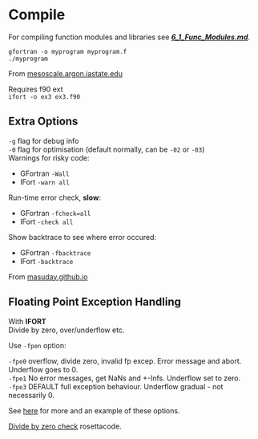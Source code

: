 # Compile

For compiling function modules and libraries see ***[6_1_Func_Modules.md](./6_1_Func_Modules.md)***.

`gfortran -o myprogram myprogram.f`    
`./myprogram`

From [mesoscale.argon.iastate.edu](<https://mesoscale.agron.iastate.edu/fortran/compile.htm>) 

Requires f90 ext     
`ifort -o ex3 ex3.f90`


## Extra Options

`-g` flag for debug info     
`-0` flag for optimisation (default normally, can be `-02` or `-03`)    
Warnings for risky code:

- GFortran `-Wall`
- IFort `-warn all`

Run-time error check, **slow**:

- GFortran `-fcheck=all`
- IFort `-check all`

Show backtrace to see where error occured:

- GFortran `-fbacktrace`
- IFort `-backtrace`

From [masuday.github.io](https://masuday.github.io/fortran_tutorial/compilerfeatures.html)

## Floating Point Exception Handling

With **IFORT**    
Divide by zero, over/underflow etc.

Use `-fpen` option:

`-fpe0` overflow, divide zero, invalid fp excep. Error message and abort. Underflow goes to 0.     
`-fpe1` No error messages, get NaNs and +-Infs. Underflow set to zero.      
`-fpe3` DEFAULT full exception behaviour. Underflow gradual - not necessarily 0.

See [here](http://astroa.physics.metu.edu.tr/MANUALS/intel_ifc/mergedProjects/bldaps_for/using_the_floating_point_exception_handling_(-fpe)_option.htm) for more and an example of these options.

[Divide by zero check](https://rosettacode.org/wiki/Detect_division_by_zero#Fortran) rosettacode.
